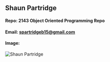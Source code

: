 ## Shaun Partridge
#### Repo: 2143 Object Oriented Programming Repo
#### Email: spartridgeb15@gmail.com
#### Image: 
![Shaun Partridge](![IMG_0231](https://user-images.githubusercontent.com/47838616/72854030-bcd46680-3c78-11ea-83ef-ab426ceb86e7.jpg))
